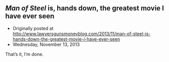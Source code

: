 ## <em>Man of Steel</em> is, hands down, the greatest movie I have ever seen

 * Originally posted at http://www.lawyersgunsmoneyblog.com/2013/11/man-of-steel-is-hands-down-the-greatest-movie-i-have-ever-seen
 * Wednesday, November 13, 2013

That’s it, I’m done.